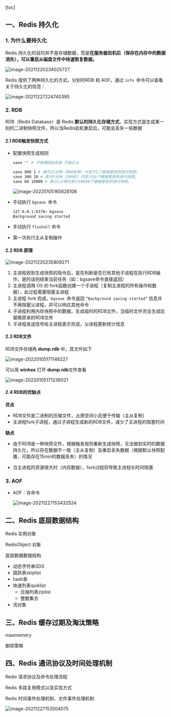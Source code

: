 [toc]

## 一、Redis 持久化

### 1. 为什么要持久化

Redis 持久化的目的并不是存储数据，而是**在服务器宕机后（保存在内存中的数据消失），可以重启从磁盘文件中快速恢复数据。**



![image-20211220234025727](images/image-20211220234025727.png)

Redis 提供了两种持久化的方式，分别时RDB 和 AOF，通过 `info `命令可以查看关于持久化的信息：

![image-20211227224740395](images/image-20211227224740395.png)



### 2. RDB

RDB（Redis Database）是 Redis **默认的持久化存储方式**，实现方式是生成某一刻的二进制快照文件，所以当Redis宕机重启后，可能会丢失一些数据

#### 2.1 RDB触发快照方式

- 配置快照生成规则

  ```sh
  save "" # 不使用RDB存储 不能主从
  
  save 900 1 # 表示15分钟（900秒钟）内至少1个键被更改则进行快照。
  save 300 10 # 表示5分钟（300秒）内至少10个键被更改则进行快照。
  save 60 10000 # 表示1分钟内至少10000个键被更改则进行快照。
  ```

  ![image-20220105165628108](images/image-20220105165628108.png)

- 手动执行 `bgsave `命令

  ```sh
  127.0.0.1:6379> bgsave 
  Background saving started
  ```

- 手动执行 `flushall` 命令

- 第一次执行主从复制操作

#### 2.2 RDB 原理

![image-20211220235809271](images/image-20211220235809271.png)

1. 主进程收到生成快照的指令后，首先判断是否已有其他子进程在执行RDB操作，是的话则结束当前任务（如：bgsave命令直接返回）
2. 主进程调用 OS 的 fork函数创建一个子进程（复制主进程的所有操作和数据），此过程需要阻塞主进程
3. 主进程 fork 完成，`bgsave `命令返回 `”Background saving started”` 信息并不再阻塞父进程，并可以响应其他命令
4. 子进程利用内存快照中的数据，生成临时的RDB文件，当临时文件完全生成后替换原来的RDB文件
5. 子进程发送信号给主进程表示完成，父进程更新统计信息

#### 2.3 RDB文件

RDB文件存储再 **dump.rdb** 中，其文件如下

![image-20220105171146227](images/image-20220105171146227.png)

可以用 **winhex** 打开 **dump.rdb**文件查看

![image-20220105171236021](images/image-20220105171236021.png)

#### 2.4 RDB的优缺点

**优点**

- RDB文件是二进制的压缩文件，占用空间小且便于传输（主从复制）
- 主进程fork子进程，通过子进程生成新的RDB文件，减少了主进程的阻塞时间

**缺点**

- 由于RDB是一种快照文件，根据触发规则重新生成快照，无法做到实时的数据持久化，所以存在数据不一致（主从复制）及重启丢失数据（根据默认快照配置，可能存在15min的数据丢失）的情况

- 当主进程的资源很大时（内存数据），fork过程将导致主进程长时间阻塞



### 3. AOF 

- AOF：存命令

  ![image-20211227153432524](images/image-20211227153432524.png)







## 二、Redis 底层数据结构

Redis 实例对象

RedisObject 对象

底层数据数据结构

- 动态字符串SDS
- 跳跃表skiplist
- hash表
- 快速列表quiklist
  - 压缩列表ziplist
  - 整数集合
- 流对象





## 三、Redis 缓存过期及淘汰策略

maxmemery

删除策略



## 四、Redis 通讯协议及时间处理机制

Redis 请求协议及命令处理流程

Redis 多路复用模式以及实现方式

Redis 时间事件处理机制、文件事件处理机制

![image-20211227153504075](images/image-20211227153504075.png)
